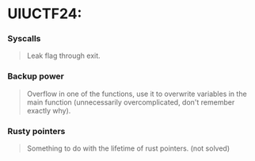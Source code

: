 UIUCTF24:
=======

<h3> Syscalls </h3>

> Leak flag through exit.

<h3> Backup power </h3>

> Overflow in one of the functions, use it to overwrite variables in the main function (unnecessarily overcomplicated, don't remember exactly why).

<h3> Rusty pointers </h3>

> Something to do with the lifetime of rust pointers. (not solved)

